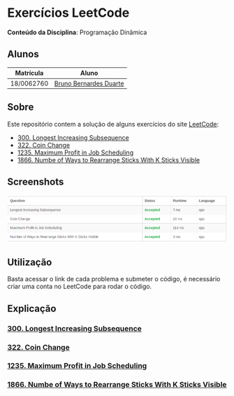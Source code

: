 # Exercícios LeetCode

**Conteúdo da Disciplina**: Programação Dinâmica<br>

## Alunos
|Matrícula | Aluno |
| -- | -- |
| 18/0062760  |  [Bruno Bernardes Duarte](https://github.com/brunobd) |

## Sobre 
Este repositório contem a solução de alguns exercícios do site [LeetCode](www.leetcode.com):

- [300. Longest Increasing Subsequence](https://leetcode.com/problems/longest-increasing-subsequence/)
- [322. Coin Change](https://leetcode.com/problems/coin-change/)
- [1235. Maximum Profit in Job Scheduling](https://leetcode.com/problems/maximum-profit-in-job-scheduling/)
- [1866. Numbe of Ways to Rearrange Sticks With K Sticks Visible](https://leetcode.com/problems/number-of-ways-to-rearrange-sticks-with-k-sticks-visible/)

## Screenshots
<div>
<img src="./.github/01.png" alt="unsolved" width="600"/>
</div>

## Utilização
Basta acessar o link de cada problema e submeter o código, é necessário criar uma conta no LeetCode para rodar o código.

## Explicação
### [300. Longest Increasing Subsequence](https://leetcode.com/problems/longest-increasing-subsequence/)

### [322. Coin Change](https://leetcode.com/problems/coin-change/)

### [1235. Maximum Profit in Job Scheduling](https://leetcode.com/problems/maximum-profit-in-job-scheduling/)

### [1866. Numbe of Ways to Rearrange Sticks With K Sticks Visible](https://leetcode.com/problems/number-of-ways-to-rearrange-sticks-with-k-sticks-visible/)


